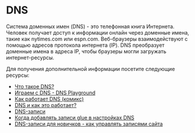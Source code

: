 # DNS

Система доменных имен (DNS) - это телефонная книга Интернета. Человек получает доступ к информации онлайн через доменные имена, такие как nytimes.com или espn.com. Веб-браузеры взаимодействуют с помощью адресов протокола интернета (IP). DNS преобразует доменные имена в адреса IP, чтобы браузеры могли загружать интернет-ресурсы.

Для получения дополнительной информации посетите следующие ресурсы:

- [Что такое DNS?](https://www.cloudflare.com/en-gb/learning/dns/what-is-dns/)
- [Играем с DNS - DNS Playground](https://messwithdns.net/)
- [Как работает DNS (комикс)](https://howdns.works/)
- [DNS и как это работает?](https://www.youtube.com/watch?v=Wj0od2ag5sk)
- [DNS-записи](https://www.youtube.com/watch?v=7lxgpKh_fRY)
- [Когда добавлять записи glue в настройках DNS](https://www.youtube.com/watch?v=e48AyJOA9W8)
- [DNS-записи для новичков - как управлять записями сайта](https://www.youtube.com/watch?v=YV5tkQYcvfg)
